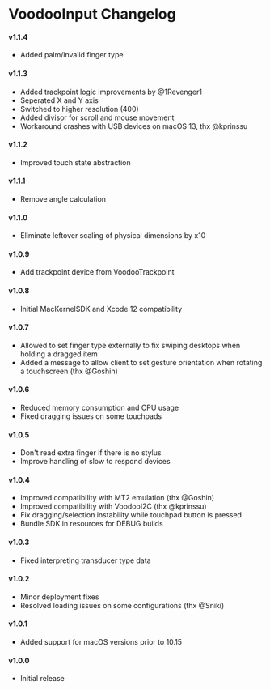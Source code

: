 VoodooInput Changelog
=====================
#### v1.1.4
- Added palm/invalid finger type

#### v1.1.3
- Added trackpoint logic improvements by @1Revenger1
- Seperated X and Y axis
- Switched to higher resolution (400)
- Added divisor for scroll and mouse movement
- Workaround crashes with USB devices on macOS 13, thx @kprinssu

#### v1.1.2
- Improved touch state abstraction

#### v1.1.1
- Remove angle calculation

#### v1.1.0
- Eliminate leftover scaling of physical dimensions by x10

#### v1.0.9
- Add trackpoint device from VoodooTrackpoint

#### v1.0.8
- Initial MacKernelSDK and Xcode 12 compatibility

#### v1.0.7
- Allowed to set finger type externally to fix swiping desktops when holding a dragged item
- Added a message to allow client to set gesture orientation when rotating a touchscreen (thx @Goshin)

#### v1.0.6
- Reduced memory consumption and CPU usage
- Fixed dragging issues on some touchpads

#### v1.0.5
- Don't read extra finger if there is no stylus
- Improve handling of slow to respond devices 

#### v1.0.4
- Improved compatibility with MT2 emulation (thx @Goshin)
- Improved compatibility with VoodooI2C (thx @kprinssu)
- Fix dragging/selection instability while touchpad button is pressed
- Bundle SDK in resources for DEBUG builds

#### v1.0.3
- Fixed interpreting transducer type data

#### v1.0.2
- Minor deployment fixes
- Resolved loading issues on some configurations (thx @Sniki)

#### v1.0.1
- Added support for macOS versions prior to 10.15

#### v1.0.0
- Initial release
